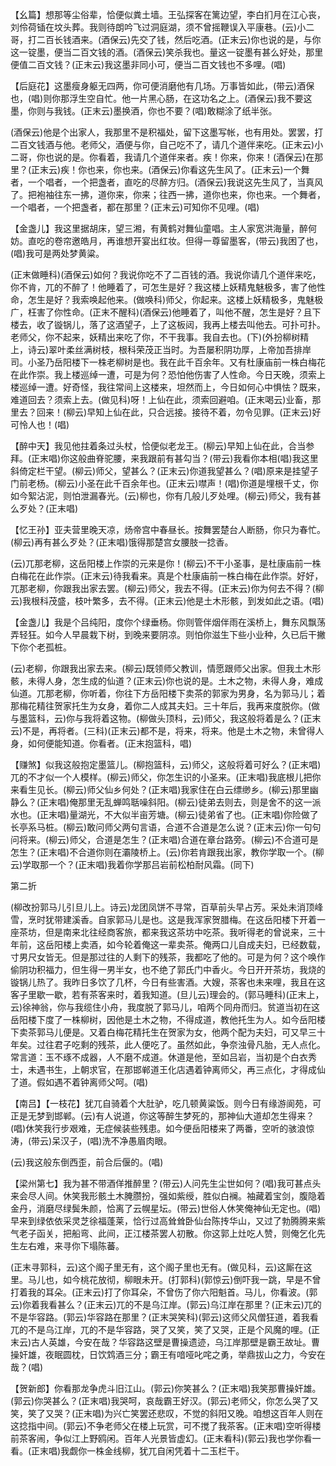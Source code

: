 <!-- { "loadSidebar": true } -->
【幺篇】想那等尘俗辈，恰便似粪土墙。王弘探客在篱边望，李白扪月在江心丧，刘伶荷锸在坟头葬。我则待朗吟飞过洞庭湖，须不曾摇鞭误入平康巷。(云)小二哥，打二百长钱酒来。(酒保云)先交了钱，然后吃酒。(正末云)你也说的是，与你这一锭墨，便当二百文钱的酒。(酒保云)笑杀我也。量这一锭墨有甚么好处，那里便值二百文钱？(正末云)我这墨非同小可，便当二百文钱也不多哩。(唱)

【后庭花】这墨瘦身躯无四两，你可便消磨他有几场。万事皆如此，(带云)酒保也，(唱)则你那浮生空自忙。他一片黑心肠，在这功名之上。(酒保云)我不要这墨，你则与我钱。(正末云)墨换酒，你也不要？(唱)敢糊涂了纸半张。

(酒保云)他是个出家人，我那里不是积福处，留下这墨写帐，也有用处。罢罢，打二百文钱酒与他。老师父，酒便与你，自己吃不了，请几个道伴来吃。(正末云)小二哥，你也说的是。你看着，我请几个道伴来者。疾！你来，你来！(酒保云)在那里？(正末云)疾！你也来，你也来。(酒保云)你看这先生风了。(正末云)一个舞者，一个唱者，一个把盏者，直吃的尽醉方归。(酒保云)我说这先生风了，当真风了。把袍袖往东一拂，道你来，你来；往西一拂，道你也来，你也来。一个舞者，一个唱者，一个把盏者，都在那里？(正末云)可知你不见哩。(唱)

【金盏儿】我这里据胡床，望三湘，有黄鹤对舞仙童唱。主人家宽洪海量，醉何妨。直吃的卷帘邀皓月，再谁想开宴出红妆。但得一尊留墨客，(带云)我困了也，(唱)我可是两处梦黄粱。

(正末做睡科)(酒保云)如何？我说你吃不了二百钱的酒。我说你请几个道伴来吃，你不肯，兀的不醉了！他睡着了，可怎生是好？我这楼上妖精鬼魅极多，害了他性命，怎生是好？我索唤起他来。(做唤科)师父，你起来。这楼上妖精极多，鬼魅极广，枉害了你性命。(正末不醒科)(酒保云)他睡着了，叫他不醒，怎生是好？且下楼去，收了镟锅儿，落了这酒望子，上了这板闼，我再上楼去叫他去。可扑可扑。老师父，你不起来，妖精出来吃了你，不干我事。我自去也。(下)(外扮柳树精上，诗云)翠叶柔丝满树枝，根科荣茂正当时。为吾屡积阴功厚，上帝加吾排岸司。小圣乃岳阳楼下一株老柳树是也。我在此千百余年。又有杜康庙前一株白梅花在此作崇。我上楼巡绰一遭，可是为何？恐怕他伤害了人性命。今日天晚，须索上楼巡绰一遭。好奇怪，我往常间上这楼来，坦然而上，今日如何心中惧怯？既来，难道回去？须索上去。(做见科)呀！上仙在此，须索回避咱。(正末喝云)业畜，那里去？回来！(柳云)早知上仙在此，只合远接。接待不着，勿令见罪。(正末云)好可怜人也！(唱)

【醉中天】我见他拄着条过头杖，恰便似老龙王。(柳云)早知上仙在此，合当参拜。(正末唱)你这般曲脊驼腰，来我跟前有甚勾当？(带云)我看你本相(唱)我这里斜倚定栏干望。(柳云)师父，望甚么？(正末云)你道我望甚么？(唱)原来是挂望子门前老杨。(柳云)小圣在此千百余年也。(正末云)噤声！(唱)你道是埋根千丈，你如今絮沾泥，则怕泄漏春光。(云)柳也，你有几般儿歹处哩。(柳云)师父，我有甚么歹处？(正末唱)

【忆王孙】亚夫营里晚天凉，炀帝宫中春昼长。按舞罢楚台人断肠，你只为春忙。(柳云)再有甚么歹处？(正末唱)饿得那楚宫女腰肢一捻香。

(云)兀那老柳，这岳阳楼上作崇的元来是你！(柳云)不干小圣事，是杜康庙前一株白梅花在此作崇。(正末云)待我看来。真是个杜康庙前一株白梅在此作崇。好好，兀那老柳，你跟我出家去罢。(柳云)师父，我去不得。(正末云)你为何去不得？(柳云)我根科茂盛，枝叶繁多，去不得。(正末云)他是土木形骸，到发如此之语。(唱)

【金盏儿】我是个吕纯阳，度你个绿垂杨。你则管伴烟伴雨在溪桥上，舞东风飘荡弄轻狂。如今人早晨栽下树，到晚来要阴凉。则怕你滋生下些小业种，久已后干撇下你个老孤桩。

(云)老柳，你跟我出家去来。(柳云)既领师父教训，情愿跟师父出家。但我土木形骸，未得人身，怎生成的仙道？(正末云)你也说的是。土木之物，未得人身，难成仙道。兀那老柳，你听着，你往下方岳阳楼下卖茶的郭家为男身，名为郭马儿；着那梅花精往贺家托生为女身，着你二人成其夫妇。三十年后，我再来度脱你。(做与墨篮科，云)你与我将着这物。(柳做头顶科，云)师父，我这般将着是么？(正末云)不是，再将者。(三科)(正末云)都不是，将来，将来。他是土木之物，未曾得人身，如何便能知道。你看者。(正末抱篮科，唱)

【赚煞】似我这般抱定墨篮儿。(柳抱篮科，云)师父，这般将着可好么？(正末唱)兀的不才似一个人模样。(柳云)师父，你怎生识的小圣来。(正末唱)我底根儿把你来看生见长。(柳云)师父仙乡何处？(正末唱)我家住在白云缥缈乡。(柳云)那里幽静么？(正末唱)俺那里无乱蝉鸣聒噪斜阳。(柳云)徒弟去则去，则是舍不的这一派水也。(正末唱)量湖光，不大似半亩芳塘。(柳云)徒弟省了也。(正末唱)你险做了长亭系马桩。(柳云)敢问师父两句言语，合道不合道是怎么说？(正末云)你一句句问将来。(柳云)师父，合道是怎生？(正末唱)合道在章台路旁。(柳云)不合道可是怎生？(正末唱)不合道你则在灞陵桥上。(云)你若肯跟我出家，教你学取一个。(柳云)学取那一个？(正末唱)我着你学那吕岩前松柏耐风霜。(同下)

第二折

(柳改扮郭马儿引旦儿上。诗云)龙团凤饼不寻常，百草前头早占芳。采处未消顶峰雪，烹时犹带建溪香。自家郭马儿是也。这是我浑家贺腊梅。在这岳阳楼下开着一座茶坊，但是南来北往经商客旅，都来我这茶坊中吃茶。我听得老的曾说来，三十年前，这岳阳楼上卖酒，如今轮着俺这一辈卖茶。俺两口儿自成夫妇，已经数载，寸男尺女皆无。但是那过往的人剩下的残茶，我都吃了他的。可是为何？这个唤作偷阴功积福力，但生得一男半女，也不绝了郭氏门中香火。今日开开茶坊，我烧的镟锅儿热了。我昨日多饮了几杯，今日有些害酒。大嫂，茶客也未来哩，我且在这客子里歇一歇，若有茶客来时，着我知道。(旦儿云)理会的。(郭马睡科)(正末上，云)徐神翁，你与我缆住小舟，我度脱了郭马儿，咱两个同舟而归。贫道当初在这岳阳楼下度了一株柳树，因他是土木之物，不得成道，教他托生为人。如今岳阳楼下卖茶郭马儿便是。又着白梅花精托生在贺家为女，他两个配为夫妇，可又早三十年矣。过往君子吃剩的残茶，此人便吃了。虽然如此，争奈浊骨凡胎，无人点化。常言道：玉不琢不成器，人不磨不成道。休道是他，至如吕岩，当初是个白衣秀士，未遇书生，上朝求官，在那邯郸道王化店遇着钟离师父，再三点化，才得成仙了道。假如遇不着钟离师父呵。(唱)

【南吕】【一枝花】犹兀自骑着个大肚驴，吃几顿黄粱饭。则今日有缘游阆苑，可正是无梦到邯郸。(云)有人说道，你这等醉生梦死的，那神仙大道却怎生得来？(唱)休笑我行步艰难，无症候装些残患。如今便岳阳楼来了两番，空听的骇浪惊涛，(带云)呆汉子，(唱)洗不净愚眉肉眼。

(云)我这般东倒西歪，前合后偃的。(唱)

【梁州第七】我为甚不带酒佯推醉里？(带云)人问先生尘世如何？(唱)我可甚点头来会尽人间。休笑我形骸土木腌臜扮，强如紫绶，胜似白襕。袖藏着宝剑，腹隐着金丹，消磨尽绿鬓朱颜，恰离了云幌星坛。(带云)世俗人休笑俺神仙无定也。(唱)早来到绿依依采灵芝徐福蓬莱，恰行过高耸耸卧仙台陈抟华山，又过了勃腾腾来紫气老子函关，把船弯、此间，正江楼茶罢人初散。你这郭上灶吃人赞，则俺乞化先生左右难，来寻你下塌陈蕃。

(正末寻郭科，云)这个阁子里无有，这个阁子里也无有。(做见科，云)这厮在这里。马儿也，如今桃花放彻，柳眼未开。(打郭科)(郭惊云)倒吓我一跳，早是不曾打着我的耳朵。(正末云)打了你耳朵，不曾伤了你六阳魁首。马儿，你看波。(郭云)你着我看甚么？(正末云)兀的不是乌江岸。(郭云)乌江岸在那里？(正末云)兀的不是华容路。(郭云)华容路在那里？(正末哭笑科)(郭云)这师父风僧狂道，着我看兀的不是乌江岸，兀的不是华容路，哭了又笑，笑了又哭，正是个风魔的哩。(正末云)古人英雄，今安在哉？华容路这壁是曹操遗迹，乌江岸那壁是霸王故址。曹操奸雄，夜眠圆枕，日饮鸩酒三分；霸王有喑哑叱咤之勇，举鼎拔山之力，今安在哉？(唱)

【贺新郎】你看那龙争虎斗旧江山。(郭云)你笑甚么？(正末唱)我笑那曹操奸雄。(郭云)你哭甚么？(正末唱)我哭呵，哀哉霸王好汉。(郭云)老师父，你怎么哭了又笑，笑了又哭？(正末唱)为兴亡笑罢还悲叹，不觉的斜阳又晚。咱想这百年人则在这捻指中间。(郭云)不争老师父在楼上玩赏，可不搅了我茶客。(正末唱)空听得楼前茶客闹，争似江上野鸥闲。百年人光景皆虚幻。(正末看科)(郭云)我也学你看一看。(正末唱)我觑你一株金线柳，犹兀自闲凭着十二玉栏干。

